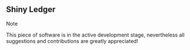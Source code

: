 Shiny Ledger
------------
> [!NOTE]
> This piece of software is in the active development stage, nevertheless all suggestions and contributions are greatly appreciated!
